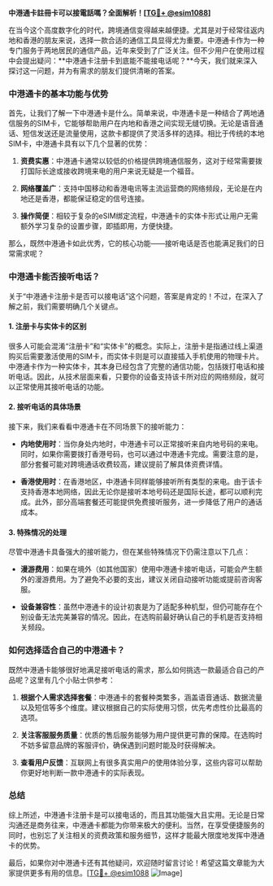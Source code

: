 **中港通卡註冊卡可以接電話嗎？全面解析！[[TG💪+ @esim1088](https://t.me/s/esim1088)]**

在当今这个高度数字化的时代，跨境通信变得越来越便捷。尤其是对于经常往返内地和香港的朋友来说，选择一款合适的通信工具显得尤为重要。中港通卡作为一种专门服务于两地居民的通信产品，近年来受到了广泛关注。但不少用户在使用过程中会提出疑问：**中港通卡注册卡到底能不能接电话呢？**今天，我们就来深入探讨这一问题，并为有需求的朋友们提供清晰的答案。

### 中港通卡的基本功能与优势

首先，让我们了解一下中港通卡是什么。简单来说，中港通卡是一种结合了两地通信服务的SIM卡，它能够帮助用户在内地和香港之间实现无缝切换。无论是语音通话、短信发送还是流量使用，这款卡都提供了灵活多样的选择。相比于传统的本地SIM卡，中港通卡具有以下几个显著的优势：

1. **资费实惠**：中港通卡通常以较低的价格提供跨境通信服务，这对于经常需要拨打国际长途或接收跨境来电的用户来说无疑是一个福音。
   
2. **网络覆盖广**：支持中国移动和香港电讯等主流运营商的网络频段，无论是在内地还是香港，都能保证稳定的信号连接。

3. **操作简便**：相较于复杂的eSIM绑定流程，中港通卡的实体卡形式让用户无需额外学习复杂的设置步骤，即插即用，方便快捷。

那么，既然中港通卡如此优秀，它的核心功能——接听电话是否也能满足我们的日常需求呢？

### 中港通卡能否接听电话？

关于“中港通卡注册卡是否可以接电话”这个问题，答案是肯定的！不过，在深入了解之前，我们需要明确几个关键点。

#### 1. **注册卡与实体卡的区别**
  
很多人可能会混淆“注册卡”和“实体卡”的概念。实际上，注册卡是指通过线上渠道购买后需要激活使用的SIM卡，而实体卡则是可以直接插入手机使用的物理卡片。中港通卡作为一种实体卡，其本身已经包含了完整的通信功能，包括拨打电话和接听电话。因此，从技术层面来看，只要你的设备支持该卡所对应的网络频段，就可以正常使用其接听电话的功能。

#### 2. **接听电话的具体场景**

接下来，我们来看看中港通卡在不同场景下的接听能力：

- **内地使用时**：当你身处内地时，中港通卡可以正常接听来自内地号码的来电。同时，如果你需要拨打香港号码，也可以通过中港通卡完成。需要注意的是，部分套餐可能对跨境通话收费较高，建议提前了解具体资费详情。

- **香港使用时**：在香港地区，中港通卡同样能够接听所有类型的来电。由于该卡支持香港本地网络，因此无论你是接听本地号码还是国际长途，都可以顺利完成。此外，部分高端套餐还可能提供免费接听服务，进一步降低了用户的通话成本。

#### 3. **特殊情况的处理**

尽管中港通卡具备强大的接听能力，但在某些特殊情况下仍需注意以下几点：

- **漫游费用**：如果在境外（如其他国家）使用中港通卡接听电话，可能会产生额外的漫游费用。为了避免不必要的支出，建议关闭自动接听功能或提前咨询客服。

- **设备兼容性**：虽然中港通卡的设计初衷是为了适配多种机型，但仍可能存在个别设备无法完美兼容的情况。因此，在选购前最好确认自己的手机是否支持相关频段。

### 如何选择适合自己的中港通卡？

既然中港通卡能够很好地满足接听电话的需求，那么如何挑选一款最适合自己的产品呢？这里有几个小贴士供参考：

1. **根据个人需求选择套餐**：中港通卡的套餐种类繁多，涵盖语音通话、数据流量以及短信等多个维度。建议根据自己的实际使用习惯，优先考虑性价比最高的选项。

2. **关注客服服务质量**：优质的售后服务能够为用户提供更可靠的保障。在选购时不妨多留意品牌的客服评价，确保遇到问题时能及时获得解决。

3. **查看用户反馈**：互联网上有很多真实用户的使用体验分享，这些内容可以帮助你更好地判断一款中港通卡的实际表现。

### 总结

综上所述，中港通卡注册卡是可以接电话的，而且其功能强大且实用。无论是日常沟通还是商务往来，中港通卡都能为你带来极大的便利。当然，在享受便捷服务的同时，也别忘了关注相关的资费政策和服务细节，这样才能最大限度地发挥中港通卡的优势。

最后，如果你对中港通卡还有其他疑问，欢迎随时留言讨论！希望这篇文章能为大家提供更多有用的信息。[[TG💪+ @esim1088](https://t.me/s/esim1088) ![Image](https://i.postimg.cc/4NQfJmqS/Snipaste-2025-05-13-00-14-12.png)]